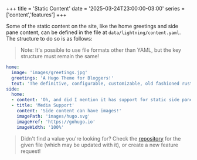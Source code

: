+++
title = 'Static Content'
date = '2025-03-24T23:00:00-03:00'
series = ['content','features']
+++

Some of the static content on the site, like the home greetings and side pane content, can be defined in the file at `data/lightning/content.yaml`. The structure to do so is as follows:

> Note: It's possible to use file formats other than YAML, but the key structure must remain the same!

```yaml
home:
  image: 'images/greetings.jpg'
  greetings: 'A Hugo Theme for Bloggers!'
  text: 'The definitive, configurable, customizable, old fashioned rusty coloured theme for web writers and readers.'
side:
  home:
  - content: 'Oh, and did I mention it has support for static side pane content? Cool, right?'
  - title: 'Media Support'
    content: 'Side content can have images!'
    imagePath: 'images/hugo.svg'
    imageHref: 'https://gohugo.io'
    imageWidth: '100%'
```

> Didn't find a value you're looking for? Check the [repository](https://github.com/math-queiroz/rusty-typewriter) for the given file (which may be updated with it), or create a new feature request!
